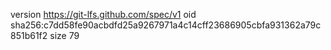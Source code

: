 version https://git-lfs.github.com/spec/v1
oid sha256:c7dd58fe90acbdfd25a9267971a4c14cff23686905cbfa931362a79c851b61f2
size 79
